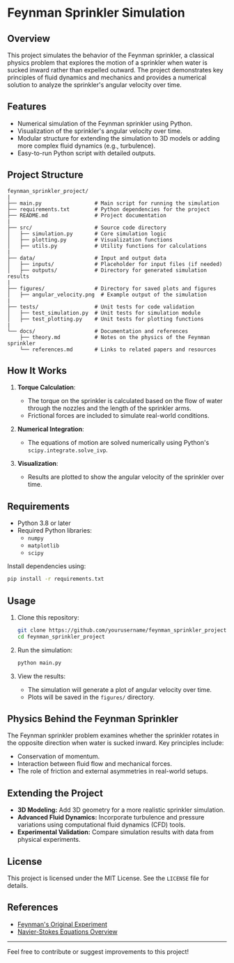 # Feynman Sprinkler Simulation

## Overview
This project simulates the behavior of the Feynman sprinkler, a classical physics problem that explores the motion of a sprinkler when water is sucked inward rather than expelled outward. The project demonstrates key principles of fluid dynamics and mechanics and provides a numerical solution to analyze the sprinkler's angular velocity over time.

## Features
- Numerical simulation of the Feynman sprinkler using Python.
- Visualization of the sprinkler's angular velocity over time.
- Modular structure for extending the simulation to 3D models or adding more complex fluid dynamics (e.g., turbulence).
- Easy-to-run Python script with detailed outputs.

## Project Structure
```plaintext
feynman_sprinkler_project/
|
├── main.py                 # Main script for running the simulation
├── requirements.txt        # Python dependencies for the project
├── README.md               # Project documentation
|
├── src/                    # Source code directory
│   ├── simulation.py       # Core simulation logic
│   ├── plotting.py         # Visualization functions
│   ├── utils.py            # Utility functions for calculations
|
├── data/                   # Input and output data
│   ├── inputs/             # Placeholder for input files (if needed)
│   ├── outputs/            # Directory for generated simulation results
|
├── figures/                # Directory for saved plots and figures
│   ├── angular_velocity.png  # Example output of the simulation
|
├── tests/                  # Unit tests for code validation
│   ├── test_simulation.py  # Unit tests for simulation module
│   ├── test_plotting.py    # Unit tests for plotting functions
|
└── docs/                   # Documentation and references
    ├── theory.md           # Notes on the physics of the Feynman sprinkler
    └── references.md       # Links to related papers and resources
```

## How It Works
1. **Torque Calculation**:
   - The torque on the sprinkler is calculated based on the flow of water through the nozzles and the length of the sprinkler arms.
   - Frictional forces are included to simulate real-world conditions.

2. **Numerical Integration**:
   - The equations of motion are solved numerically using Python's `scipy.integrate.solve_ivp`.

3. **Visualization**:
   - Results are plotted to show the angular velocity of the sprinkler over time.

## Requirements
- Python 3.8 or later
- Required Python libraries:
  - `numpy`
  - `matplotlib`
  - `scipy`

Install dependencies using:
```bash
pip install -r requirements.txt
```

## Usage
1. Clone this repository:
   ```bash
   git clone https://github.com/yourusername/feynman_sprinkler_project.git
   cd feynman_sprinkler_project
   ```

2. Run the simulation:
   ```bash
   python main.py
   ```

3. View the results:
   - The simulation will generate a plot of angular velocity over time.
   - Plots will be saved in the `figures/` directory.

## Physics Behind the Feynman Sprinkler
The Feynman sprinkler problem examines whether the sprinkler rotates in the opposite direction when water is sucked inward. Key principles include:
- Conservation of momentum.
- Interaction between fluid flow and mechanical forces.
- The role of friction and external asymmetries in real-world setups.

## Extending the Project
- **3D Modeling:** Add 3D geometry for a more realistic sprinkler simulation.
- **Advanced Fluid Dynamics:** Incorporate turbulence and pressure variations using computational fluid dynamics (CFD) tools.
- **Experimental Validation:** Compare simulation results with data from physical experiments.

## License
This project is licensed under the MIT License. See the `LICENSE` file for details.

## References
- [Feynman's Original Experiment](https://en.wikipedia.org/wiki/Feynman_sprinkler)
- [Navier-Stokes Equations Overview](https://en.wikipedia.org/wiki/Navier%E2%80%93Stokes_equations)

---

Feel free to contribute or suggest improvements to this project!


